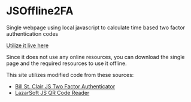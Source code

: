 # JSOffline2FA
Single webpage using local javascript to calculate time based two factor authentication codes

[Utilize it live here](https://MikeDombo.github.io/JSOffline2FA)

Since it does not use any online resources, you can download the single page and the required resources to use it offline.

This site utilizes modified code from these sources:
- [Bill St. Clair JS Two Factor Authenticator](https://billstclair.github.io/two-factor-authenticator/totp.html)
- [LazarSoft JS QR Code Reader](https://github.com/LazarSoft/jsqrcode)
